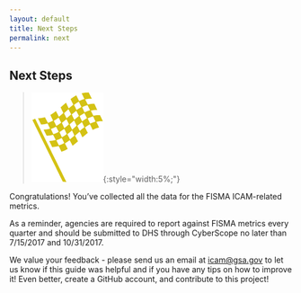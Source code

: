 ```yaml
---
layout: default
title: Next Steps
permalink: next
---
```

## Next Steps
>![Checkered flag logo](../img/flag.png){:style="width:5%;"}

Congratulations! You’ve collected all the data for the FISMA ICAM-related metrics.

As a reminder, agencies are required to report against FISMA metrics every quarter and should be submitted to DHS through CyberScope no later than 7/15/2017 and 10/31/2017.

We value your feedback - please send us an email at [icam@gsa.gov](mailto:icam@gsa.gov) to let us know if this guide was helpful and if you have any tips on how to improve it!  Even better, create a GitHub account, and contribute to this project!
